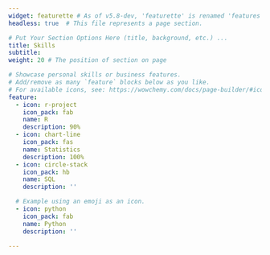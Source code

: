 ```yaml
---
widget: featurette # As of v5.8-dev, 'featurette' is renamed 'features'
headless: true  # This file represents a page section.

# Put Your Section Options Here (title, background, etc.) ...
title: Skills
subtitle:
weight: 20 # The position of section on page

# Showcase personal skills or business features.
# Add/remove as many `feature` blocks below as you like.
# For available icons, see: https://wowchemy.com/docs/page-builder/#icons
feature:
  - icon: r-project
    icon_pack: fab
    name: R
    description: 90%
  - icon: chart-line
    icon_pack: fas
    name: Statistics
    description: 100%
  - icon: circle-stack
    icon_pack: hb
    name: SQL
    description: ''

  # Example using an emoji as an icon.
  - icon: python
    icon_pack: fab
    name: Python
    description: ''

---
```

